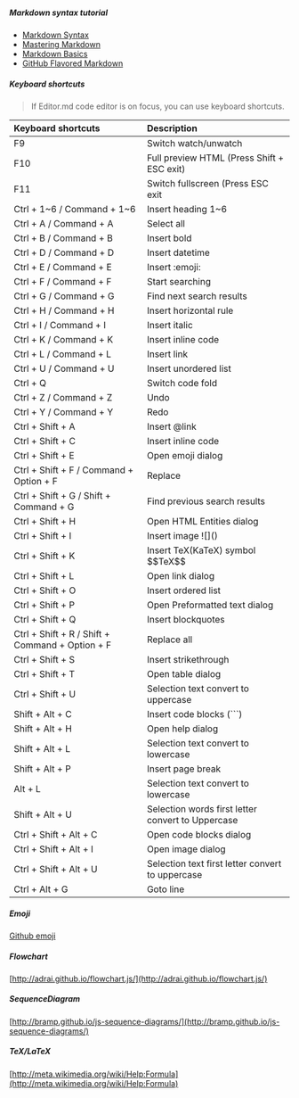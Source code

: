 ##### Markdown syntax tutorial

- [Markdown Syntax](http://daringfireball.net/projects/markdown/syntax/ "Markdown Syntax")
- [Mastering Markdown](https://guides.github.com/features/mastering-markdown/ "Mastering Markdown")
- [Markdown Basics](https://help.github.com/articles/markdown-basics/ "Markdown Basics")
- [GitHub Flavored Markdown](https://help.github.com/articles/github-flavored-markdown/ "GitHub Flavored Markdown")

##### Keyboard shortcuts

> If Editor.md code editor is on focus, you can use keyboard shortcuts.

| Keyboard shortcuts | Description |
| :-------------- | :-------------- |
| F9 | Switch watch/unwatch |
| F10 | Full preview HTML (Press Shift + ESC exit) |
| F11 | Switch fullscreen (Press ESC exit |
| Ctrl + 1~6 / Command + 1~6 | Insert heading 1~6 |
| Ctrl + A / Command + A | Select all |
| Ctrl + B / Command + B | Insert bold |
| Ctrl + D / Command + D | Insert datetime |
| Ctrl + E / Command + E | Insert &#58;emoji&#58; |
| Ctrl + F / Command + F | Start searching |
| Ctrl + G / Command + G | Find next search results |
| Ctrl + H / Command + H | Insert horizontal rule |
| Ctrl + I / Command + I | Insert italic |
| Ctrl + K / Command + K | Insert inline code |
| Ctrl + L / Command + L | Insert link |
| Ctrl + U / Command + U | Insert unordered list |
| Ctrl + Q | Switch code fold |
| Ctrl + Z / Command + Z | Undo |
| Ctrl + Y / Command + Y | Redo |
| Ctrl + Shift + A | Insert &#64;link |
| Ctrl + Shift + C | Insert inline code |
| Ctrl + Shift + E | Open emoji dialog |
| Ctrl + Shift + F / Command + Option + F | Replace |
| Ctrl + Shift + G / Shift + Command + G | Find previous search results |
| Ctrl + Shift + H | Open HTML Entities dialog |
| Ctrl + Shift + I | Insert image &#33;[]&#40;&#41; |
| Ctrl + Shift + K | Insert TeX(KaTeX) symbol &#36;&#36;TeX&#36;&#36; |
| Ctrl + Shift + L | Open link dialog |
| Ctrl + Shift + O | Insert ordered list |
| Ctrl + Shift + P | Open Preformatted text dialog |
| Ctrl + Shift + Q | Insert blockquotes |
| Ctrl + Shift + R / Shift + Command + Option + F | Replace all |
| Ctrl + Shift + S | Insert strikethrough |
| Ctrl + Shift + T | Open table dialog |
| Ctrl + Shift + U | Selection text convert to uppercase |
| Shift + Alt + C | Insert code blocks (```) |
| Shift + Alt + H | Open help dialog |
| Shift + Alt + L | Selection text convert to lowercase |
| Shift + Alt + P | Insert page break |
| Alt + L | Selection text convert to lowercase |
| Shift + Alt + U | Selection words first letter convert to Uppercase |
| Ctrl + Shift + Alt + C | Open code blocks dialog |
| Ctrl + Shift + Alt + I | Open image dialog |
| Ctrl + Shift + Alt + U | Selection text first letter convert to uppercase |
| Ctrl + Alt + G | Goto line |

##### Emoji

[Github emoji](http://www.emoji-cheat-sheet.com/ "Github emoji")


##### Flowchart

[http://adrai.github.io/flowchart.js/](http://adrai.github.io/flowchart.js/)

##### SequenceDiagram

[http://bramp.github.io/js-sequence-diagrams/](http://bramp.github.io/js-sequence-diagrams/)

##### TeX/LaTeX

[http://meta.wikimedia.org/wiki/Help:Formula](http://meta.wikimedia.org/wiki/Help:Formula)
